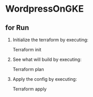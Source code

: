 # WordpressOnGKE
## for Run 

1. Initialize the terraform by executing:

    Terraform init

2. See what will build by executing:



    Terraform plan
    
 
3. Apply the config by executing:

    

    Terraform apply
